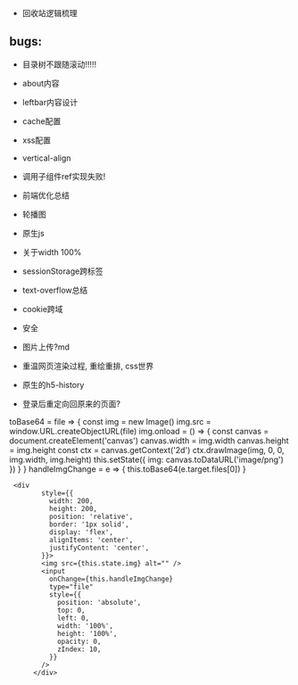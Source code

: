- 回收站逻辑梳理

## bugs:
- 目录树不跟随滚动!!!!!
- about内容
- leftbar内容设计


- cache配置
- xss配置
- vertical-align


- 调用子组件ref实现失败!

- 前端优化总结
- 轮播图
- 原生js
- 关于width 100%
- sessionStorage跨标签
- text-overflow总结

- cookie跨域

- 安全

- 图片上传?md
- 重温网页渲染过程, 重绘重排, css世界
- 原生的h5-history


- 登录后重定向回原来的页面?







 toBase64 = file => {
    const img = new Image()
    img.src = window.URL.createObjectURL(file)
    img.onload = () => {
      const canvas = document.createElement('canvas')
      canvas.width = img.width
      canvas.height = img.height
      const ctx = canvas.getContext('2d')
      ctx.drawImage(img, 0, 0, img.width, img.height)
      this.setState({ img: canvas.toDataURL('image/png') })
    }
  }
  handleImgChange = e => {
    this.toBase64(e.target.files[0])
  }

     <div
            style={{
              width: 200,
              height: 200,
              position: 'relative',
              border: '1px solid',
              display: 'flex',
              alignItems: 'center',
              justifyContent: 'center',
            }}>
            <img src={this.state.img} alt="" />
            <input
              onChange={this.handleImgChange}
              type="file"
              style={{
                position: 'absolute',
                top: 0,
                left: 0,
                width: '100%',
                height: '100%',
                opacity: 0,
                zIndex: 10,
              }}
            />
          </div>
